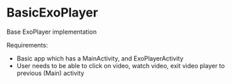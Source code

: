 # BasicExoPlayer
Base ExoPlayer implementation

Requirements:
- Basic app which has a MainActivity, and ExoPlayerActivity
- User needs to be able to click on video, watch video, exit video player to previous (Main) activity
